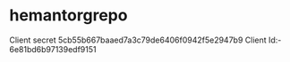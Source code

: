 # hemantorgrepo

Client secret 5cb55b667baaed7a3c79de6406f0942f5e2947b9
Client Id:- 6e81bd6b97139edf9151
